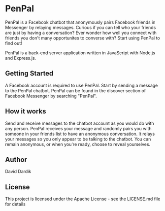 # PenPal
PenPal is a Facebook chatbot that anonymously pairs Facebook friends in Messenger by relaying messages. Curious if you can tell who your friends are just by having a conversation? Ever wonder how well you connect with friends you don't many opportunites to converse with? Start using PenPal to find out!

PenPal is a back-end server application written in JavaScript with Node.js and Express.js.

## Getting Started
A Facebook account is required to use PenPal. Start by sending a message to the PenPal chatbot. PenPal can be found in the discover section of Facebook Messenger by searching "PenPal". 

## How it works
Send and receive messages to the chatbot account as you would do with any person. PenPal receives your message and randomly pairs you with someone in your friends list to have an anonymous conversation. It relays your messages so you only appear to be talking to the chatbot. You can remain anonymous, or when you're ready, choose to reveal yourselves.

## Author
David Dardik

## License
This project is licensed under the Apache License - see the LICENSE.md file for details
